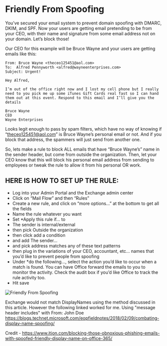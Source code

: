 # Friendly From Spoofing

You’ve secured your email system to prevent domain spoofing with DMARC, DKIM, and SPF. 
Now your users are getting email pretending to be from your CEO, with their name and 
signature from some email address not on your domain. Let’s block those!

Our CEO for this example will be Bruce Wayne and your users are getting emails like this:


```
From: Bruce Wayne <theceo125451@aol.com>
To:  Alfred Pennyworth <alfred@wayneenterprises.com>
Subject: Urgent!

Hey Alfred,

I’m out of the office right now and I lost my cell phone but I really need to you pick me up some iTunes Gift Cards real fast so I can hand them out at this event. Respond to this email and I’ll give you the details

Bruce Wayne
CEO
Wayne Enterprises

```


Looks legit enough to pass by spam filters, which have no way of knowing if “theceo125451@aol.com” is Bruce Wayne’s personal email or not. 
And if you block that address, the spammers will just send from another one.

So, lets make a rule to block ALL emails that have “Bruce Wayne’s” name in the sender header, but come from outside the organization. 
Then, let your CEO know that this will block his personal email address from sending to employees or tweak the rule to allow it 
from his personal OR work.

## HERE IS HOW TO SET UP THE RULE:

- Log into your Admin Portal and the Exchange admin center
- Click on “Mail Flow” and then “Rules”
- Create a new rule, and click on “more options…” at the bottom to get all the fields
- Name the rule whatever you want
- Set *Apply this rule if… to
- The sender is internal/external
- then pick Outside the organization
- then click add a condition
- and add The sender…
- and pick address matches any of these text patterns
- then plug in the variations of your CEO, accountant, etc… names that you’d like to prevent people from spoofing
- Under *do the following…, select the action you’d like to occur when a match is found. You can have Office forward the emails to you to monitor the activity. Check the audit box if you’d like Office to track the rule activity too.
- Hit save

![Friendly From Spoofing](https://github.com/duocircle/Office365-Phishing-Rules/blob/master/assets/img/block-office-365-email-spoofing-friendly-name.jpg)

Exchange would not match DisplayNames using the method discussed in this article. 
However the following linked worked for me.  Using "message header includes" with From: John Doe
https://blogs.technet.microsoft.com/eopfieldnotes/2018/02/09/combating-display-name-spoofing/


Credit - https://www.itjon.com/blocking-those-obnoxious-phishing-emails-with-spoofed-friendly-display-name-on-office-365/
